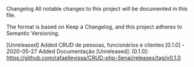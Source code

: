 Changelog
All notable changes to this project will be documented in this file.

The format is based on Keep a Changelog, and this project adheres to Semantic Versioning.

[Unreleased]
Added
CRUD de pessoas, funcionários e clientes
[0.1.0] - 2020-05-27
Added
Documentação
[Unreleased]: [0.1.0]: https://github.com/rafaellevissa/CRUD-php-Senai/releases/tag/v0.1.0
